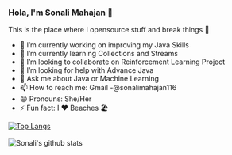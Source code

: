 ### Hola, I'm Sonali Mahajan 👋

This is the place where I opensource stuff and break things 🤣


- 🔭 I’m currently working on improving my Java Skills
- 🌱 I’m currently learning Collections and Streams
- 👯 I’m looking to collaborate on Reinforcement Learning Project
- 🤔 I’m looking for help with Advance Java
- 💬 Ask me about Java or Machine Learning
- 📫 How to reach me: Gmail -@sonalimahajan116
- 😄 Pronouns: She/Her
- ⚡ Fun fact: I ❤️ Beaches 🏖️

[![Top Langs](https://github-readme-stats.vercel.app/api/top-langs/?username=sonalimahajan12&langs_count=8)](https://github.com/sonalimahajan12/github-readme-stats)
<br><br>
![Sonali's github stats](https://github-readme-stats.vercel.app/api?username=sonalimahajan12&show_icons=true&theme=radical)

